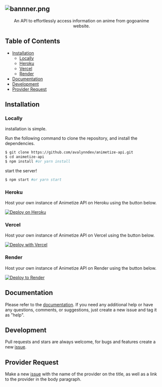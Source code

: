 ![bannner.png](https://raw.githubusercontent.com/animetize/animetize-api/main/Animetize_banner.png)
-------
<p align="center">
 An API to effortlessly access information on anime from gogoanime website.
</p>

<h2> Table of Contents </h2>

- [Installation](#installation)
  - [Locally](#locally)
  - [Heroku](#heroku)
  - [Vercel](#vercel)
  - [Render](#render)
- [Documentation](#documentation)
- [Development](#development)
- [Provider Request](#provider-request)

## Installation
### Locally
installation is simple.

Run the following command to clone the repository, and install the dependencies.

```sh
$ git clone https://github.com/avalynndev/animetize-api.git
$ cd animetize-api
$ npm install #or yarn install
```

start the server!

```sh
$ npm start #or yarn start
```

### Heroku
Host your own instance of Animetize API on Heroku using the button below.

[![Deploy on Heroku](https://www.herokucdn.com/deploy/button.svg)](https://heroku.com/deploy?template=https://github.com/avalynndev/animetize-api/tree/main)

### Vercel
Host your own instance of Animetize API on Vercel using the button below.

[![Deploy with Vercel](https://vercel.com/button)](https://vercel.com/new/clone?repository-url=https%3A%2F%2Fgithub.com%2Favalynndev%2Fanimetize-api)

### Render
Host your own instance of Animetize API on Render using the button below.

[![Deploy to Render](https://render.com/images/deploy-to-render-button.svg)](https://render.com/deploy?repo=https://github.com/avalynndev/animetize-api)

## Documentation
Please refer to the [documentation](https://animetize-docs.vercel.app/). If you need any additional help or have any questions, comments, or suggestions, just create a new issue and tag it as "help".

## Development
Pull requests and stars are always welcome, for bugs and features create a new [issue](https://github.com/avalynndev/animetize-api/issues).

## Provider Request
Make a new [issue](https://github.com/avalynndev/animetize-api/issues/new?assignees=&labels=provider+request&template=provider-request.yml) with the name of the provider on the title, as well as a link to the provider in the body paragraph.
